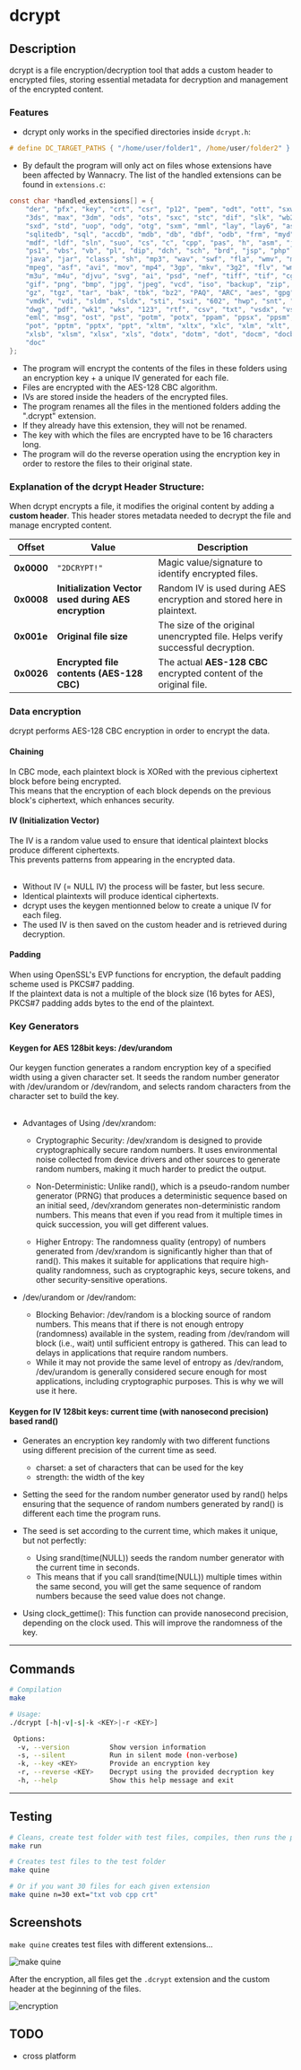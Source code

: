 # **dcrypt**

## **Description**

dcrypt is a file encryption/decryption tool that adds a custom header to encrypted files, storing essential metadata for decryption and management of the encrypted content.

### **Features**

- dcrypt only works in the specified directories inside `dcrypt.h`:
```c
# define DC_TARGET_PATHS { "/home/user/folder1", /home/user/folder2" } // No '/' at the end
```
- By default the program will only act on files whose extensions have been affected by Wannacry. The list of the handled extensions can be found in `extensions.c`:

```c
const char *handled_extensions[] = {
    "der", "pfx", "key", "crt", "csr", "p12", "pem", "odt", "ott", "sxw", "stw", "uot",
    "3ds", "max", "3dm", "ods", "ots", "sxc", "stc", "dif", "slk", "wb2", "odp", "otp",
    "sxd", "std", "uop", "odg", "otg", "sxm", "mml", "lay", "lay6", "asc", "sqlite3",
    "sqlitedb", "sql", "accdb", "mdb", "db", "dbf", "odb", "frm", "myd", "myi", "ibd",
    "mdf", "ldf", "sln", "suo", "cs", "c", "cpp", "pas", "h", "asm", "js", "cmd", "bat",
    "ps1", "vbs", "vb", "pl", "dip", "dch", "sch", "brd", "jsp", "php", "asp", "rb",
    "java", "jar", "class", "sh", "mp3", "wav", "swf", "fla", "wmv", "mpg", "vob",
    "mpeg", "asf", "avi", "mov", "mp4", "3gp", "mkv", "3g2", "flv", "wma", "mid",
    "m3u", "m4u", "djvu", "svg", "ai", "psd", "nef", "tiff", "tif", "cgm", "raw",
    "gif", "png", "bmp", "jpg", "jpeg", "vcd", "iso", "backup", "zip", "rar", "7z",
    "gz", "tgz", "tar", "bak", "tbk", "bz2", "PAQ", "ARC", "aes", "gpg", "vmx", 
    "vmdk", "vdi", "sldm", "sldx", "sti", "sxi", "602", "hwp", "snt", "onetoc2", 
    "dwg", "pdf", "wk1", "wks", "123", "rtf", "csv", "txt", "vsdx", "vsd", "edb", 
    "eml", "msg", "ost", "pst", "potm", "potx", "ppam", "ppsx", "ppsm", "pps", 
    "pot", "pptm", "pptx", "ppt", "xltm", "xltx", "xlc", "xlm", "xlt", "xlw", 
    "xlsb", "xlsm", "xlsx", "xls", "dotx", "dotm", "dot", "docm", "docb", "docx", 
    "doc"
};
```

- The program will encrypt the contents of the files in these folders using an encryption key + a unique IV generated for each file.
- Files are encrypted with the AES-128 CBC algorithm.
- IVs are stored inside the headers of the encrypted files.
- The program renames all the files in the mentioned folders adding the ".dcrypt" extension.
- If they already have this extension, they will not be renamed.
- The key with which the files are encrypted have to be 16 characters long.
- The program will do the reverse operation using the encryption key in order to restore the files to their original state.

### **Explanation of the dcrypt Header Structure:**

When dcrypt encrypts a file, it modifies the original content by adding a **custom header**. This header stores metadata needed to decrypt the file and manage encrypted content.

| **Offset**  | **Value**                              | **Description**                           |
|-------------|---------------------------------------|-------------------------------------------|
| **0x0000**  | `"2DCRYPT!"`                           | Magic value/signature to identify encrypted files. |
| **0x0008**  | **Initialization Vector used during AES encryption**     | Random IV is used during AES encryption and stored here in plaintext. |
| **0x001e**  | **Original file size**                 | The size of the original unencrypted file. Helps verify successful decryption. |
| **0x0026**  | **Encrypted file contents (AES-128 CBC)** | The actual **AES-128 CBC** encrypted content of the original file.

### **Data encryption**
dcrypt performs AES-128 CBC encryption in order to encrypt the data.

#### **Chaining**
In CBC mode, each plaintext block is XORed with the previous ciphertext block before being encrypted.<br />
This means that the encryption of each block depends on the previous block's ciphertext, which enhances security.

#### **IV (Initialization Vector)**
The IV is a random value used to ensure that identical plaintext blocks produce different ciphertexts.<br />
This prevents patterns from appearing in the encrypted data.
<br /><br />
- Without IV (= NULL IV) the process will be faster, but less secure.
- Identical plaintexts will produce identical ciphertexts.
- dcrypt uses the keygen mentionned below to create a unique IV for each fileg.
- The used IV is then saved on the custom header and is retrieved during decryption.

#### **Padding**

When using OpenSSL's EVP functions for encryption, the default padding scheme used is PKCS#7 padding.<br />
If the plaintext data is not a multiple of the block size (16 bytes for AES), PKCS#7 padding adds bytes to the end of the plaintext.

### **Key Generators**

#### **Keygen for AES 128bit keys: /dev/urandom**
Our keygen function generates a random encryption key of a specified width using a given character set. It seeds the random number generator with /dev/urandom or /dev/random, and selects random characters from the character set to build the key.
<br /><br />

- Advantages of Using /dev/xrandom:

	- Cryptographic Security: /dev/xrandom is designed to provide
		cryptographically secure random numbers. It uses environmental
		noise collected from device drivers and other sources to generate		random numbers, making it much harder to predict the output.

	- Non-Deterministic: Unlike rand(), which is a pseudo-random number		generator (PRNG) that produces a deterministic sequence based on		an initial seed, /dev/xrandom generates non-deterministic random		numbers. This means that even if you read from it multiple times		in quick succession, you will get different values.

	- Higher Entropy: The randomness quality (entropy) of numbers generated		from /dev/xrandom is significantly higher than that of rand().	  This makes it suitable for applications that require high-quality		randomness, such as cryptographic keys, secure tokens, and other		security-sensitive operations.

- /dev/urandom or /dev/random:
  - Blocking Behavior: /dev/random is a blocking source of random numbers.
    This means that if there is not enough entropy (randomness) available
    in the system, reading from /dev/random will block (i.e., wait) until
    sufficient entropy is gathered.
    This can lead to delays in applications that require random numbers.
  - While it may not provide the same level of entropy as /dev/random,
    /dev/urandom is generally considered secure enough for most applications,
  	including cryptographic purposes. This is why we will use it here.

#### **Keygen for IV 128bit keys: current time (with nanosecond precision) based rand()**

- Generates an encryption key randomly with two different functions
	using different precision of the current time as seed.

  - charset: a set of characters that can be used for the key
  - strength: the width of the key

- Setting the seed for the random number generator used by rand()
	helps ensuring that the sequence of random numbers generated by rand()
	is different each time the program runs.

- The seed is set according to the current time, which makes it unique, but
	not perfectly:

	- Using srand(time(NULL)) seeds the random
		number generator with the current time in seconds.
	- This means that if you call srand(time(NULL)) multiple times within
   	the same second, you will get the same sequence of random numbers
 	because the seed value does not change.
 - Using clock_gettime(): This function can
		provide nanosecond precision, depending on the clock used. This will
 	improve the randomness of the key.

---

## Commands

```sh
# Compilation
make

# Usage:
./dcrypt [-h|-v|-s|-k <KEY>|-r <KEY>] 

 Options:
  -v, --version          Show version information
  -s, --silent           Run in silent mode (non-verbose)
  -k, --key <KEY>        Provide an encryption key
  -r, --reverse <KEY>    Decrypt using the provided decryption key
  -h, --help             Show this help message and exit
```

---

## Testing

```sh
# Cleans, create test folder with test files, compiles, then runs the program
make run

# Creates test files to the test folder
make quine

# Or if you want 30 files for each given extension
make quine n=30 ext="txt vob cpp crt"
```

## Screenshots

`make quine` creates test files with different extensions...

![make quine](screenshots/quine.png)

After the encryption, all files get the `.dcrypt` extension and the custom header at the beginning of the files.

![encryption](screenshots/encryption.png)

## TODO
- cross platform
